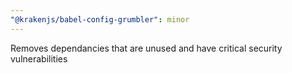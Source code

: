 ```yaml
---
"@krakenjs/babel-config-grumbler": minor
---
```


Removes dependancies that are unused and have critical security vulnerabilities
